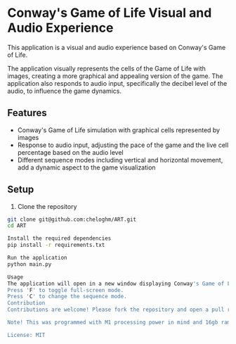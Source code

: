 # Conway's Game of Life Visual and Audio Experience

This application is a visual and audio experience based on Conway's Game of Life.

The application visually represents the cells of the Game of Life with images, creating a more graphical and appealing version of the game. The application also responds to audio input, specifically the decibel level of the audio, to influence the game dynamics.

## Features

- Conway's Game of Life simulation with graphical cells represented by images
- Response to audio input, adjusting the pace of the game and the live cell percentage based on the audio level
- Different sequence modes including vertical and horizontal movement, add a dynamic aspect to the game visualization

## Setup

1. Clone the repository
```bash
git clone git@github.com:cheloghm/ART.git
cd ART

Install the required dependencies
pip install -r requirements.txt

Run the application
python main.py

Usage
The application will open in a new window displaying Conway's Game of Life simulation.
Press 'F' to toggle full-screen mode.
Press 'C' to change the sequence mode.
Contribution
Contributions are welcome! Please fork the repository and open a pull request with your changes.

Note! This was programmed with M1 processing power in mind and 16gb ram, but it will work better on PCs with 16gb ram or more, M1 processor or higher, intel i7 12th generation or higher, and the more graphic processing power the better

License: MIT
